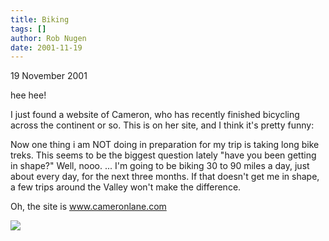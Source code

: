 ```yaml
---
title: Biking
tags: []
author: Rob Nugen
date: 2001-11-19
---
```


<p class=date>19 November 2001</p>

<p>hee hee!</p>

<p>I just found a website of Cameron, who has recently
finished bicycling across the continent or so.  This
is on her site, and I think it's pretty funny:</p>

<p class=message>Now one thing i am NOT doing in
preparation for my trip is taking long bike treks. 
This seems to be the biggest question lately "have
you been getting in shape?"  Well, nooo. ... I'm going
to be biking 30 to 90 miles a day, just about every
day, for the next three months.  If that doesn't get
me in shape, a few trips around the Valley won't make
the difference.</p>

<p>Oh, the site is <a
href="https://www.cameronlane.com/">www.cameronlane.com</a></p>

<p><img src="/images/rob/wL-ROB.gif"/></p>









